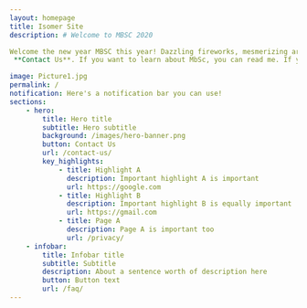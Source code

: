```yaml
---
layout: homepage
title: Isomer Site
description: # Welcome to MBSC 2020

Welcome the new year MBSC this year! Dazzling fireworks, mesmerizing art installations and beautiful performances awaits you!
 **Contact Us**. If you want to learn about MbSc, you can read me. If you want to play with Markdown, you can edit me. Once you have finished with me, you can create new files by opening the **file explorer** on the left corner of the navigation bar.

image: Picture1.jpg
permalink: /
notification: Here's a notification bar you can use!
sections:
    - hero:
        title: Hero title
        subtitle: Hero subtitle
        background: /images/hero-banner.png
        button: Contact Us
        url: /contact-us/
        key_highlights:
            - title: Highlight A
              description: Important highlight A is important
              url: https://google.com
            - title: Highlight B
              description: Important highlight B is equally important
              url: https://gmail.com
            - title: Page A
              description: Page A is important too
              url: /privacy/
    - infobar:
        title: Infobar title
        subtitle: Subtitle
        description: About a sentence worth of description here
        button: Button text
        url: /faq/
---
```

